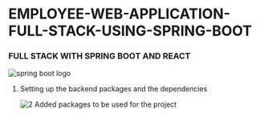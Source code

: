 # EMPLOYEE-WEB-APPLICATION-FULL-STACK-USING-SPRING-BOOT

 ### FULL STACK WITH SPRING BOOT  AND REACT
 ![spring boot logo](https://github.com/user-attachments/assets/f1f551c1-c23b-412f-875f-427798171cfd)

 
1. Setting up the backend packages and the dependencies

   ![2  Added packages to be used for the project](https://github.com/user-attachments/assets/492b89d1-66ef-49f9-84aa-8205a26a2206)
